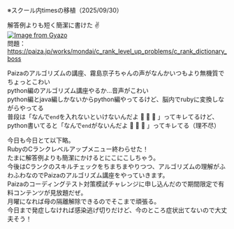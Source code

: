※スクール内timesの移植（2025/09/30）

解答例よりも短く簡潔に書けた :v:   
[![Image from Gyazo](https://i.gyazo.com/a503341ea20e284ad9fb8af2895f0b98.png)](https://gyazo.com/a503341ea20e284ad9fb8af2895f0b98)  
問題：https://paiza.jp/works/mondai/c_rank_level_up_problems/c_rank_dictionary_boss  

Paizaのアルゴリズムの講座、霧島京子ちゃんの声がなんかいつもより無機質でちょっとこわい  
python編のアルゴリズム講座やるか…音声がこわい  
python編とjava編しかないからpython編やってるけど、脳内でrubyに変換しながらやってる  
普段は「なんで`end`を入れないといけないんだよ :anger:  :anger:  :anger: 」ってキレてるけど、python書いてると「なんで`end`がないんだよ :anger:  :anger:  :anger: 」ってキレてる（理不尽）  

今日も今日とて以下略。  
RubyのCランクレベルアップメニュー終わらせた！  
たまに解答例よりも簡潔にかけるとにこにこしちゃう。  
今後はCランクのスキルチェックをちまちまやりつつ、アルゴリズムの理解がふわふわなのでPaizaのアルゴリズム講座をやっていきます。  
Paizaのコーディングテスト対策模試チャレンジに申し込んだので期間限定で有料コンテンツが見放題だぜ。  
月曜になれば母の隔離解除できるのでそこまで頑張る。  
今日まで発症しなければ感染逃げ切りだけど、今のところ症状出てないので大丈夫そう！  

